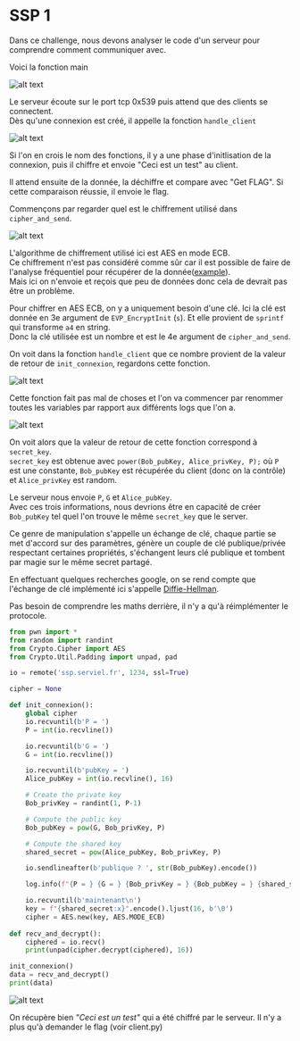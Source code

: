 # SSP 1

Dans ce challenge, nous devons analyser le code d'un serveur pour comprendre comment communiquer avec.

Voici la fonction main

![alt text](imgs/image.png)

Le serveur écoute sur le port tcp 0x539 puis attend que des clients se connectent.  
Dès qu'une connexion est créé, il appelle la fonction `handle_client`

![alt text](imgs/image-1.png)

Si l'on en crois le nom des fonctions, il y a une phase d'initlisation de la connexion, puis il chiffre et envoie "Ceci est un test" au client.

Il attend ensuite de la donnée, la déchiffre et compare avec "Get FLAG".
Si cette comparaison réussie, il envoie le flag.

Commençons par regarder quel est le chiffrement utilisé dans `cipher_and_send`.

![alt text](imgs/image-2.png)

L'algorithme de chiffrement utilisé ici est AES en mode ECB.  
Ce chiffrement n'est pas considéré comme sûr car il est possible de faire de l'analyse fréquentiel pour récupérer de la donnée([example](https://bishopfox.com/blog/breaking-fortinet-firmware-encryption)).  
Mais ici on n'envoie et reçois que peu de données donc cela de devrait pas être un problème.

Pour chiffrer en AES ECB, on y a uniquement besoin d'une clé.
Ici la clé est donnée en 3e argument de `EVP_EncryptInit` (`s`).
Et elle provient de `sprintf` qui transforme `a4` en string.  
Donc la clé utilisée est un nombre et est le 4e argument de `cipher_and_send`.

On voit dans la fonction `handle_client` que ce nombre provient de la valeur de retour de `init_connexion`, regardons cette fonction.

![alt text](imgs/image-3.png)

Cette fonction fait pas mal de choses et l'on va commencer par renommer toutes les variables par rapport aux différents logs que l'on a.

![alt text](imgs/image-5.png)

On voit alors que la valeur de retour de cette fonction correspond à `secret_key`.  
`secret_key` est obtenue avec `power(Bob_pubKey, Alice_privKey, P);` où `P` est une constante, `Bob_pubKey` est récupérée du client (donc on la contrôle) et `Alice_privKey` est random.

Le serveur nous envoie `P`, `G` et `Alice_pubKey`.  
Avec ces trois informations, nous devrions être en capacité de créer `Bob_pubKey` tel quel l'on trouve le même `secret_key` que le server.

Ce genre de manipulation s'appelle un échange de clé, chaque partie se met d'accord sur des paramètres, génère un couple de clé publique/privée respectant certaines propriétés, s'échangent leurs clé publique et tombent par magie sur le même secret partagé.

En effectuant quelques recherches google, on se rend compte que l'échange de clé implémenté ici s'appelle [Diffie-Hellman](https://en.wikipedia.org/wiki/Diffie%E2%80%93Hellman_key_exchange).  

Pas besoin de comprendre les maths derrière, il n'y a qu'à réimplémenter le protocole.

```python
from pwn import *
from random import randint
from Crypto.Cipher import AES
from Crypto.Util.Padding import unpad, pad

io = remote('ssp.serviel.fr', 1234, ssl=True)

cipher = None

def init_connexion():
    global cipher
    io.recvuntil(b'P = ')
    P = int(io.recvline())

    io.recvuntil(b'G = ')
    G = int(io.recvline())

    io.recvuntil(b'pubKey = ')
    Alice_pubKey = int(io.recvline(), 16)

    # Create the private key
    Bob_privKey = randint(1, P-1)

    # Compute the public key
    Bob_pubKey = pow(G, Bob_privKey, P)

    # Compute the shared key
    shared_secret = pow(Alice_pubKey, Bob_privKey, P)

    io.sendlineafter(b'publique ? ', str(Bob_pubKey).encode())

    log.info(f"{P = } {G = } {Bob_privKey = } {Bob_pubKey = } {shared_secret = }")

    io.recvuntil(b'maintenant\n')
    key = f"{shared_secret:x}".encode().ljust(16, b'\0')
    cipher = AES.new(key, AES.MODE_ECB)
    
def recv_and_decrypt():
    ciphered = io.recv()
    print(unpad(cipher.decrypt(ciphered), 16))

init_connexion()
data = recv_and_decrypt()
print(data)
```

![alt text](imgs/image-6.png)

On récupère bien *"Ceci est un test"* qui a été chiffré par le serveur. Il n'y a plus qu'à demander le flag (voir client.py)